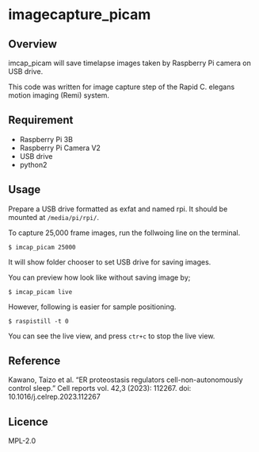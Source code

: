 # imagecapture_picam


## Overview
imcap_picam will save timelapse images taken by Raspberry Pi camera on USB drive. 

This code was written for image capture step of the Rapid C. elegans motion imaging (Remi) system.

## Requirement
 - Raspberry Pi 3B
 - Raspberry Pi Camera V2
 - USB drive
 - python2

## Usage
Prepare a USB drive formatted as exfat and named rpi. It should be mounted at `/media/pi/rpi/`. 

To capture 25,000 frame images, run the follwoing line on the terminal. 

```shell
$ imcap_picam 25000
```

It will show folder chooser to set USB drive for saving images.

You can preview how look like without saving image by; 

```shell
$ imcap_picam live
```

However, following is easier for sample positioning.

```shell
$ raspistill -t 0
```

You can see the live view, and press `ctr+c` to stop the live view.

<!-- ## Features -->

## Reference
Kawano, Taizo et al. “ER proteostasis regulators cell-non-autonomously control sleep.” Cell reports vol. 42,3 (2023): 112267. doi: 10.1016/j.celrep.2023.112267

## Licence
MPL-2.0
